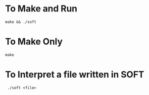 # To Make and Run
  `make && ./soft`
# To Make Only
  `make`

# To Interpret a file written in SOFT
  ` ./soft <file>`
